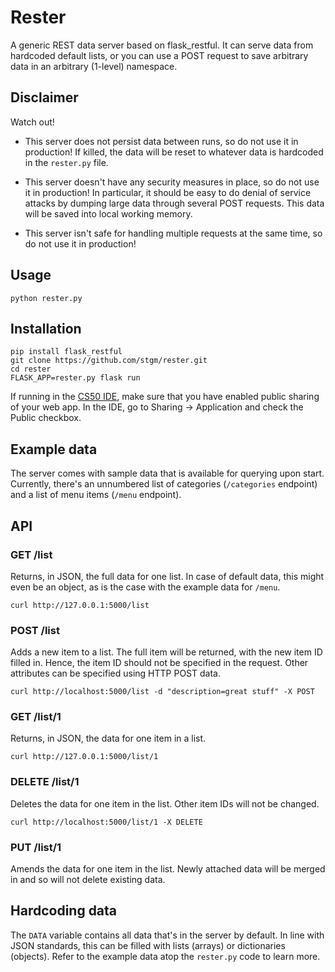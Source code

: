 # Rester

A generic REST data server based on flask_restful. It can serve data from hardcoded default lists, or you can use a POST request to save arbitrary data in an arbitrary (1-level) namespace.

## Disclaimer

Watch out!

- This server does not persist data between runs, so do not use it in production! If killed, the data will be reset to whatever data is hardcoded in the `rester.py` file.

- This server doesn't have any security measures in place, so do not use it in production! In particular, it should be easy to do denial of service attacks by dumping large data through several POST requests. This data will be saved into local working memory.

- This server isn't safe for handling multiple requests at the same time, so do not use it in production!

## Usage

    python rester.py

## Installation

    pip install flask_restful
    git clone https://github.com/stgm/rester.git
    cd rester
    FLASK_APP=rester.py flask run

If running in the [CS50 IDE](https://cs50.io), make sure that you have enabled public sharing of your web app. In the IDE, go to Sharing -> Application and check the Public checkbox.

## Example data

The server comes with sample data that is available for querying upon start. Currently, there's an unnumbered list of categories (`/categories` endpoint) and a list of menu items (`/menu` endpoint). 

## API

### GET /list

Returns, in JSON, the full data for one list. In case of default data, this might even be an object, as is the case with the example data for `/menu`.

    curl http://127.0.0.1:5000/list

### POST /list

Adds a new item to a list. The full item will be returned, with the new item ID filled in. Hence, the item ID should not be specified in the request. Other attributes can be specified using HTTP POST data.

    curl http://localhost:5000/list -d "description=great stuff" -X POST

### GET /list/1

Returns, in JSON, the data for one item in a list.

    curl http://127.0.0.1:5000/list/1

### DELETE /list/1

Deletes the data for one item in the list. Other item IDs will not be changed.

    curl http://localhost:5000/list/1 -X DELETE

### PUT /list/1

Amends the data for one item in the list. Newly attached data will be merged in and so will not delete existing data.


## Hardcoding data

The `DATA` variable contains all data that's in the server by default. In line with JSON standards, this can be filled with lists (arrays) or dictionaries (objects). Refer to the example data atop the `rester.py` code to learn more.
